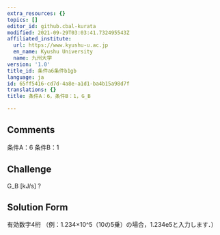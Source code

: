 ```yaml
---
extra_resources: {}
topics: []
editor_id: github.cbal-kurata
modified: 2021-09-29T03:03:41.732495543Z
affiliated_institute:
  url: https://www.kyushu-u.ac.jp
  en_name: Kyushu University
  name: 九州大学
version: '1.0'
title_id: 条件a6条件b1gb
language: ja
id: 65ff5416-cd7d-4a8e-a1d1-ba4b15a98d7f
translations: {}
title: 条件A：6，条件B：1，G_B

---
```


## Comments
条件A：6
条件B：1

## Challenge
G_B [kJ/s] ?

## Solution Form
有効数字4桁
（例：1.234×10^5（10の5乗）の場合，1.234e5と入力します．）




